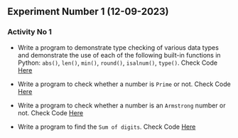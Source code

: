 ## Experiment Number 1 (12-09-2023)

### Activity No 1

- Write a program to demonstrate type checking of various data types and demonstrate the use of each of the following built-in functions in Python: `abs()`, `len()`, `min()`, `round()`, `isalnum()`, `type()`.
Check Code [Here](exp_1.py)

- Write a program to check whether a number is `Prime` or not.
Check Code [Here](prime.py)

- Write a program to check whether a number is an `Armstrong` number or not.
Check Code [Here](armstrong.py)

- Write a program to find the `Sum of digits`.
Check Code [Here](SumOfDigits.py)
